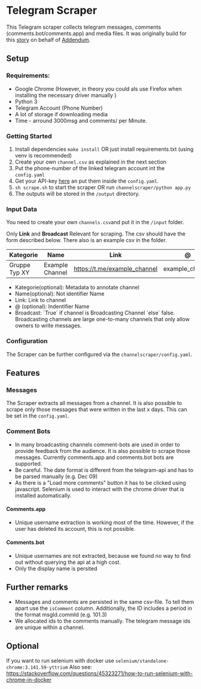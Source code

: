 # Telegram Scraper

This Telegram scraper collects telegram messages, comments (comments.bot/comments.app) and media files. It was originally build for this [story](https://www.addendum.org/news/telegram-netzwerk-sellner/) on behalf of [Addendum](https://addendum.org).
## Setup

### Requirements:
- Google Chrome (However, in theory you could als use Firefox when installing the necessary driver manually )
- Python 3
- Telegram Account (Phone Number)
- A lot of storage if downloading media
- Time - arround 3000msg and comments/ per Minute.

### Getting Started 

1. Install dependencies `make install` OR just install requirements.txt (using venv is recommended)
2. Create your own `channel.csv` as explained in the next section
3. Put the phone-number of the linked telegram account int the `config.yaml`
4. Get your API-key [here](https://my.telegram.org/auth?to=apps) an put them inside the `config.yaml`.
5. `sh scrape.sh` to start the scraper OR run `channelscraper/python app.py`
6. The outputs will be stored in the `/output` directory. 


### Input Data 
You need to create your own `channels.csv`and put it in the `/input` folder. 

Only **Link** and **Broadcast** Relevant for scraping. The csv should have the form described below. There also is an example csv in the folder.

Kategorie | Name | **Link** | @ | **Broadcast**
--- | --- | --- | --- | --- 
Gruppe Typ XY | Example Channel | https://t.me/example_channel | example_channel | TRUE

* Kategorie(optional): Metadata to annotate channel
* Name(optional): Not identifier Name
* Link: Link to channel
* @ (optional): Indentifier Name
* Broadcast: ´True´ if channel is Broadcasting Channel ´else´ false. Broadcasting channels are large one-to-many channels that only allow owners to write messages.

### Configuration 

The Scraper can be further configured via the `channelscraper/config.yaml`.

## Features 
### Messages 
The Scraper extracts all messages from a channel. It is also possible to scrape only those messages that were written in the last x days. This can be set in the `config.yaml`.

### Comment Bots
- In many broadcasting channels comment-bots are used in order to provide feedback from the audience. It is also possible to scrape those messages. Currently comments.app and comments.bot bots are supported.
- Be careful. The date format is different from the telegram-api and has to be parsed manually (e.g. Dec 09)
- As there is a "Load more comments" button it has to be clicked using javascript. Selenium is used to interact with the chrome driver that is installed automatically.
#### Comments.app
- Unique username extraction is working most of the time. However, if the user has deleted its account, this is not possible.
#### Comments.bot
- Unique usernames are not extracted, because we found no way to find out without querying the api at a high cost.
- Only the display name is persited

## Further remarks
- Messages and comments are persisted in the same csv-file. To tell them apart use the `isComment` column. Additionally, the ID includes a period in the format msgId.commId (e.g. 101.3)
- We allocated ids to the comments manually. The telegram message ids are unique within a channel.

## Optional

If you want to run selenium with docker use `selenium/standalone-chrome:3.141.59-yttrium`
Also see:
https://stackoverflow.com/questions/45323271/how-to-run-selenium-with-chrome-in-docker
